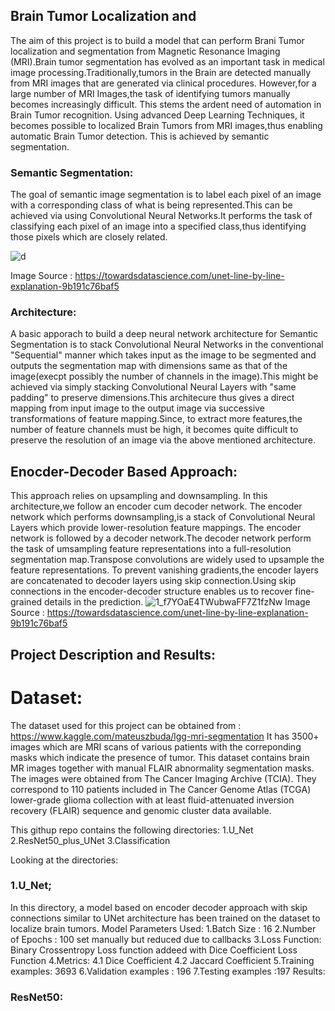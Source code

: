 ## Brain Tumor Localization and 
The aim of this project is to build a model that can perform Brani Tumor localization and segmentation from Magnetic Resonance Imaging (MRI).Brain tumor segmentation has evolved as an important task in medical image processing.Traditionally,tumors in the Brain are detected manually from MRI images that are generated via clinical procedures. However,for a large number of MRI Images,the task of identifying tumors manually becomes increasingly difficult. This stems the ardent need of automation in Brain Tumor recognition. Using advanced Deep Learning Techniques, it becomes possible to localized Brain Tumors from MRI images,thus enabling automatic Brain Tumor detection. This is achieved by semantic segmentation.

### Semantic Segmentation:
The goal of semantic image segmentation is to label each pixel of an image with a corresponding class of what is being represented.This can be achieved via using Convolutional Neural Networks.It performs the task of classifying each pixel of an image into a specified class,thus identifying those pixels which are closely related.

![d](https://user-images.githubusercontent.com/83832850/152694560-256bf267-e3ed-4461-95f6-550dddf9c690.jpeg)
                       
Image  Source : https://towardsdatascience.com/unet-line-by-line-explanation-9b191c76baf5



### Architecture: 
A basic apporach to build a deep neural network architecture for Semantic Segmentation is to stack Convolutional Neural Networks in the conventional "Sequential" manner which
takes input as the image to be segmented and outputs the segmentation map with dimensions same as that of the image(execpt possibly the number of channels in the image).This might
be achieved via simply stacking Convolutional Neural Layers with "same padding" to preserve dimensions.This architecure thus gives a direct mapping from input image to the output
image via successive transformations of feature mapping.Since, to extract more features,the number of feature channels must be high, it becomes quite difficult  to preserve the 
resolution of an image via the above mentioned architecture.
    
## Enocder-Decoder Based Approach:
   This approach relies on upsampling and downsampling. In this architecture,we follow an encoder cum decoder network. The encoder network which performs downsampling,is a stack of Convolutional Neural Layers which provide lower-resolution feature mappings.
   The encoder network is followed by a decoder network.The decoder network perform the task of umsampling feature representations into a full-resolution segmentation map.Transpose convolutions are widely used to upsample the feature representations.
   To prevent vanishing gradients,the encoder layers are concatenated to decoder layers using skip connection.Using skip connections in the encoder-decoder structure enables us to  recover fine-grained details in the prediction.
![1_f7YOaE4TWubwaFF7Z1fzNw](https://user-images.githubusercontent.com/83832850/152694227-741edca8-b314-4c23-89d7-434fb6734c6d.png)
  Image Source : https://towardsdatascience.com/unet-line-by-line-explanation-9b191c76baf5
  
  
## Project Description and Results:

# Dataset:

The dataset used for this project can be obtained from : https://www.kaggle.com/mateuszbuda/lgg-mri-segmentation
It has 3500+ images which are MRI scans of various patients with the correponding masks which indicate the presence of tumor.
This dataset contains brain MR images together with manual FLAIR abnormality segmentation masks.
The images were obtained from The Cancer Imaging Archive (TCIA).
They correspond to 110 patients included in The Cancer Genome Atlas (TCGA) lower-grade glioma collection with at least fluid-attenuated inversion recovery (FLAIR) sequence and genomic cluster data available.


This githup repo contains the following directories:
1.U_Net
2.ResNet50_plus_UNet
3.Classification

Looking at the directories:

### 1.U_Net;
In this directory, a model based on encoder decoder approach with skip connections similar to UNet architecture has been trained on the dataset to localize brain tumors.
Model Parameters Used:
 1.Batch Size : 16
 2.Number of Epochs : 100 set manually but reduced due to callbacks
 3.Loss Function: Binary Crossentropy Loss function addeed with Dice Coefficient Loss Function
 4.Metrics:
    4.1 Dice Coefficient
    4.2 Jaccard Coefficient
 5.Training examples: 3693
 6.Validation examples : 196
 7.Testing examples :197
 Results: 
 
 ### ResNet50:
 
